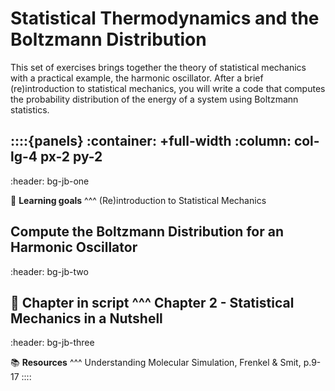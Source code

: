 

# Statistical Thermodynamics and the Boltzmann Distribution

This set of exercises brings together the theory of statistical mechanics with a practical
example, the harmonic oscillator. After a brief (re)introduction to statistical mechanics,
you will write a code that computes the probability distribution of the energy of a system
using Boltzmann statistics.


::::{panels}
:container: +full-width
:column: col-lg-4 px-2 py-2
---
:header: bg-jb-one

🎯 **Learning goals**
^^^
(Re)introduction to Statistical Mechanics

Compute the Boltzmann Distribution for an Harmonic Oscillator
---
:header: bg-jb-two

📖 **Chapter in script**
^^^
Chapter 2 - Statistical Mechanics in a Nutshell
---
:header: bg-jb-three

📚 **Resources**
^^^
Understanding Molecular Simulation,  Frenkel & Smit, p.9-17
::::